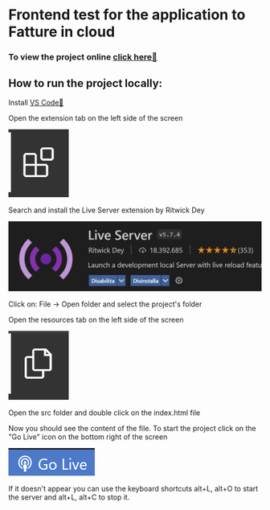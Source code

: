 # Frontend test for the application to Fatture in cloud

### To view the project online [click here🔗](https://danielerognini.github.io/TEST-FRONT-END/index.html)

## How to run the project locally:

Install [VS Code🔗](https://code.visualstudio.com/)

Open the extension tab on the left side of the screen

![Extension tab](/img/extension-tab.png)

Search and install the Live Server extension by Ritwick Dey

![Live Server extension](/img/live-server.png)

Click on: File -> Open folder and select the project's folder

Open the resources tab on the left side of the screen

![Resources tab](/img/resources-tab.png)

Open the src folder and double click on the index.html file

Now you should see the content of the file.
To start the project click on the "Go Live" icon on the bottom right of the screen

![Go Live icon](/img/go-live-icon.png)

If it doesn't appear you can use the keyboard shortcuts alt+L, alt+O to start the server and alt+L, alt+C to stop it.
